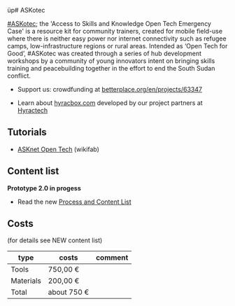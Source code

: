  üp# ASKotec

[#ASKotec](https://openculture.agency/outcomes/askotec/); the 'Access to Skills and Knowledge Open Tech Emergency Case' is a resource kit for community trainers, created for mobile field-use where there is neither easy power nor internet connectivity such as refugee camps, low-infrastructure regions or rural areas. Intended as ‘Open Tech for Good’, #ASKotec was created through a series of hub development workshops by a community of young innovators intent on bringing skills training and peacebuilding together in the effort to end the South Sudan conflict.


- Support us: crowdfunding at [betterplace.org/en/projects/63347](https://www.betterplace.org/en/projects/63347)

- Learn about [hyracbox.com](https://www.hyracbox.com/) developed by our project partners at [Hyractech](https://github.com/HyracTech)

## Tutorials
- [ASKnet Open Tech](https://wikifab.org/wiki/Group:ASKnet_Open_Tech#Tutoriais) (wikifab)



## Content list

**Prototype 2.0 in progess**
- Read the new [Process and Content List](https://github.com/opencultureagency/ASKotec/blob/master/ASKotec_Process-and-Content_NEW.pdf)

## Costs

(for details see NEW content list)

type | costs | comment
---|---|---
Tools|750,00 €
Materials|200,00 €
Total| about 750 €
